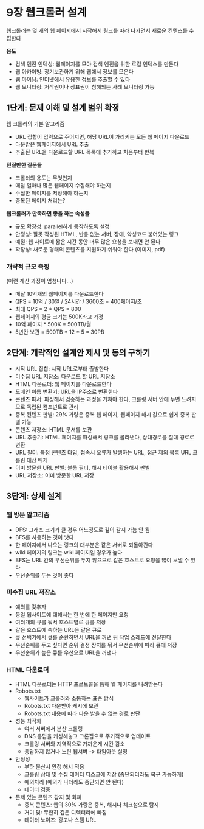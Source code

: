 # 9장 웹크롤러 설계

웹크롤러는 몇 개의 웹 페이지에서 시작해서 링크를 따라 나가면서 새로운 컨텐츠를 수집한다

**용도**
- 검색 엔진 인덱싱: 웹페이지를 모아 검색 엔진을 위한 로컬 인덱스를 만든다
- 웹 아카이빙: 장기보관하기 위해 웹에서 정보를 모은다
- 웹 마이닝: 인터넷에서 유용한 정보를 추출할 수 있다
- 웹 모니터링: 저작권이나 상표권이 침해되는 사례 모니터링 가능

## 1단계: 문제 이해 및 설계 범위 확정

웹 크롤러의 기본 알고리즘
- URL 집합이 입력으로 주어지면, 해당 URL이 가리키는 모든 웹 페이지 다운로드
- 다운받은 웹페이지에서 URL 추출
- 추출된 URL을 다운로드할 URL 목록에 추가하고 처음부터 반복

**던질만한 질문들**
- 크롤러의 용도는 무엇인지
- 매달 얼마나 많은 웹페이지 수집해야 하는지
- 수집한 페이지를 저장해야 하는지
- 중복된 페이지 처리는?

**웹크롤러가 만족하면 좋을 하는 속성들**
- 규모 확장성: parallel하게 동작하도록 설정
- 안정성: 잘못 작성된 HTML, 반응 없는 서버, 장애, 악성코드 붙어있는 링크
- 예절: 웹 사이트에 짧은 시간 동안 너무 많은 요청을 보내면 안 된다
- 확장성: 새로운 형태의 콘텐츠를 지원하기 쉬워야 한다 (이미지, pdf)

### 개략적 규모 측정

(이런 계산 과정이 엄청나다...)
- 매달 10억개의 웹페이지를 다운로드한다
- QPS = 10억 / 30일 / 24시간 / 3600초 = 400페이지/초
- 최대 QPS = 2 * QPS = 800
- 웹페이지의 평균 크기는 500K라고 가정
- 10억 페이지 * 500K = 500TB/월
- 5년간 보관 = 500TB * 12 * 5 = 30PB

## 2단계: 개략적인 설계안 제시 및 동의 구하기

- 시작 URL 집합: 시작 URL로부터 출발한다
- 미수집 URL 저장소: 다운로드 할 URL 저장소
- HTML 다운로더: 웹 페이지를 다운로드한다
- 도메인 이름 변환기: URL을 IP주소로 변환한다
- 콘텐츠 파서: 파싱해서 검증하는 과정을 거쳐야 한다, 크롤링 서버 안에 두면 느려지므로 독립된 컴포넌트로 관리
- 중복 컨텐츠 판별: 29% 가량은 중복 웹 페이지, 웹페이지 해시 값으로 쉽게 중복 판별 가능
- 콘텐츠 저장소: HTML 문서를 보관
- URL 추출기: HTML 페이지를 파싱해서 링크를 골라낸다, 상대경로를 절대 경로로 변환
- URL 필터: 특정 콘텐츠 타입, 접속시 오류가 발생하는 URL, 접근 제외 목록 URL 크롤링 대상 배제
- 이미 방문한 URL 판별: 블룸 필터, 해시 테이블 활용해서 판별
- URL 저장소: 이미 방문한 URL 저장

## 3단계: 상세 설계

### 웹 방문 알고리즘

- DFS: 그래프 크기가 클 경우 어느정도로 깊이 갈지 가늠 안 됨
- BFS를 사용하는 것이 낫다
- 한 페이지에서 나오는 링크의 대부분은 같은 서버로 되돌아간다
- wiki 페이지의 링크는 wiki 페이지일 경우가 높다
- BFS는 URL 간의 우선순위를 두지 않으므로 같은 호스트로 요청을 많이 보낼 수 있다
- 우선순위를 두는 것이 좋다

### 미수집 URL 저장소

- 예의를 갖추자
- 동일 웹사이트에 대해서는 한 번에 한 페이지만 요청
- 여러개의 큐를 둬서 호스트별로 큐를 저장
- 같은 호스트에 속하는 URL은 같은 큐로
- 큐 선택기에서 큐를 순환하면서 URL을 꺼낸 뒤 작업 스레드에 전달한다
- 우선순위를 두고 싶다면 순위 결정 장치를 둬서 우선순위에 따라 큐에 저장
- 우선순위가 높은 큐를 우선으로 URL을 꺼낸다

### HTML 다운로더

- HTML 다운로더는 HTTP 프로토콜을 통해 웹 페이지를 내려받는다
- Robots.txt
	- 웹사이트가 크롤러와 소통하는 표준 방식
	- Robots.txt 다운받아 캐시에 보관
	- Robots.txt 내용에 따라 다운 받을 수 없는 경로 판단
- 성능 최적화
	- 여러 서버에서 분산 크롤링
	- DNS 응답을 캐싱해놓고 크론잡으로 주기적으로 업데이트
	- 크롤링 서버와 지역적으로 가까운게 시간 감소
	- 응답하지 않거나 느린 웹서버 -> 타임아웃 설정
- 안정성
	- 부하 분산시 안정 해시 적용
	- 크롤링 상태 및 수집 데이터 디스크에 저장 (중단되더라도 복구 가능하게)
	- 예외처리 (예외가 나더라도 중단되면 안 된다)
	- 데이터 검증
- 문제 있는 콘텐츠 감지 및 회피
	- 중복 콘텐츠: 웹의 30% 가량은 중복, 해시나 체크섬으로 탐지
	- 거미 덫: 무한히 깊은 디렉터리에 빠짐
	- 데이터 노이즈: 광고나 스팸 URL

